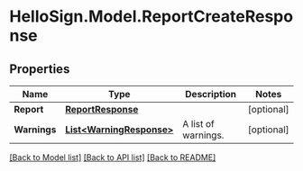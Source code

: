 # HelloSign.Model.ReportCreateResponse

## Properties

Name | Type | Description | Notes
------------ | ------------- | ------------- | -------------
**Report** | [**ReportResponse**](ReportResponse.md) |    | [optional] 
**Warnings** | [**List&lt;WarningResponse&gt;**](WarningResponse.md) |  A list of warnings.  | [optional] 

[[Back to Model list]](../README.md#documentation-for-models) [[Back to API list]](../README.md#documentation-for-api-endpoints) [[Back to README]](../README.md)

